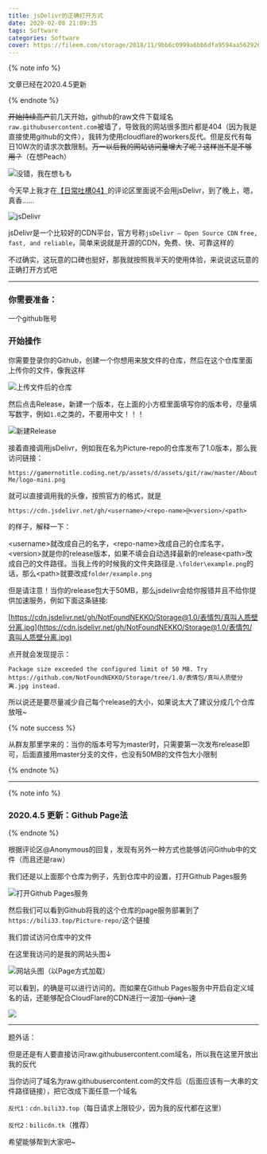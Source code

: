 ```yaml
---
title: jsDelivr的正确打开方式
date: 2020-02-08 21:09:35
tags: Software
categories: Software
cover: https://fileem.com/storage/2018/11/9bb6c0999a6bb6dfa9594aa562926dc2.png
---
```


{% note info %}

文章已经在2020.4.5更新

{% endnote %}

~~开始持续高产~~前几天开始，github的raw文件下载域名``raw.githubusercontent.com``被墙了，导致我的网站很多图片都是404（因为我是直接使用github的文件），我转为使用cloudflare的workers反代。但是反代有每日10W次的请求次数限制。~~万一以后我的网站访问量增大了呢？这样岂不是不够用？~~（在想Peach）

![没错，我在想もも](https://gamernotitle.coding.net/p/assets/d/assets/git/raw/master/img/jsDelivr/Chiyota-momo.jpg)

今天早上我才在[【日常吐槽04】](/2020/02/06/diary4/)的评论区里面说不会用jsDelivr，到了晚上，嗯，真香……

![jsDelivr](https://gamernotitle.coding.net/p/assets/d/assets/git/raw/master/img/jsDelivr/home.png)

jsDelivr是一个比较好的CDN平台，官方号称``jsDelivr – Open Source CDN`` ``free, fast, and reliable``，简单来说就是开源的CDN，免费、快、可靠这样的

不过确实，这玩意的口碑也挺好，那我就按照我半天的使用体验，来说说这玩意的正确打开方式吧

---

### 你需要准备：

一个github账号

### 开始操作

你需要登录你的Github，创建一个你想用来放文件的仓库，然后在这个仓库里面上传你的文件，像我这样

![上传文件后的仓库](https://gamernotitle.coding.net/p/assets/d/assets/git/raw/master/img/jsDelivr/Picture-repo.png)

然后点击Release，新建一个版本，在上面的小方框里面填写你的版本号，尽量填写数字，例如``1.0``之类的，不要用中文！！！

![新建Release](https://gamernotitle.coding.net/p/assets/d/assets/git/raw/master/img/jsDelivr/release.png)

接着直接调用jsDelivr，例如我在名为Picture-repo的仓库发布了1.0版本，那么我访问链接：

``https://gamernotitle.coding.net/p/assets/d/assets/git/raw/master/AboutMe/logo-mini.png``

就可以直接调用我的头像，按照官方的格式，就是

``https://cdn.jsdelivr.net/gh/<username>/<repo-name>@<version>/<path>``

的样子，解释一下：

\<username>就改成自己的名字，\<repo-name>改成自己的仓库名字，\<version>就是你的release版本，如果不填会自动选择最新的release\<path>改成自己的文件路径。当我上传的时候我的文件夹路径是``.\folder\example.png``的话，那么\<path>就要改成``folder/example.png``

但是请注意！当你的release包大于50MB，那么jsdelivr会给你报错并且不给你提供加速服务，例如下面这条链接:

[https://cdn.jsdelivr.net/gh/NotFoundNEKKO/Storage@1.0/表情包/真叫人质壁分离.jpg](https://cdn.jsdelivr.net/gh/NotFoundNEKKO/Storage@1.0/表情包/真叫人质壁分离.jpg)

点开就会发现提示：

``Package size exceeded the configured limit of 50 MB. Try https://github.com/NotFoundNEKKO/Storage/tree/1.0/表情包/真叫人质壁分离.jpg instead.``

所以说还是要尽量减少自己每个release的大小，如果说太大了建议分成几个仓库放哦~

{% note success %}

从群友那里学来的：当你的版本号写为master时，只需要第一次发布release即可，后面直接用master分支的文件，也没有50MB的文件包大小限制

{% endnote %}

---

{% note info %}

### 2020.4.5 更新：Github Page法

{% endnote %}

根据评论区@Anonymous的回复，发现有另外一种方式也能够访问Github中的文件（而且还是raw）

我们还是以上面那个仓库为例子，先到仓库中的设置，打开Github Pages服务

![打开Github Pages服务](https://cdn.jsdelivr.net/gh/GamerNoTitle/Picture-repo-v1@jsdelivr-usage/img/jsdelivr-Usage/Picture-repo-Pages.png)

然后我们可以看到Github将我的这个仓库的page服务部署到了``https://bili33.top/Picture-repo/``这个链接

我们尝试访问仓库中的文件

在这里我访问的是我的网站头图↓

![网站头图（以Page方式加载）](https://bili33.top/Picture-repo/img/Top-img/NEKO-Hackers.jpg)

可以看到，的确是可以进行访问的。而如果在Github Pages服务中开启自定义域名的话，还能够配合CloudFlare的CDN进行一波加~~（jian）~~速

![](https://gamernotitle.coding.net/p/BQB/d/BQB/git/raw/master/001Funny_滑稽大佬😏BQB/Funny00008.gif)

---

题外话：

但是还是有人要直接访问raw.githubusercontent.com域名，所以我在这里开放出我的反代

当你访问了域名为raw.githubusercontent.com的文件后（后面应该有一大串的文件路径链接），把它改成下面任意一个域名

``反代1：cdn.bili33.top``（每日请求上限较少，因为我的反代都在这里）

``反代2：bilicdn.tk``（推荐）

希望能够帮到大家吧~

